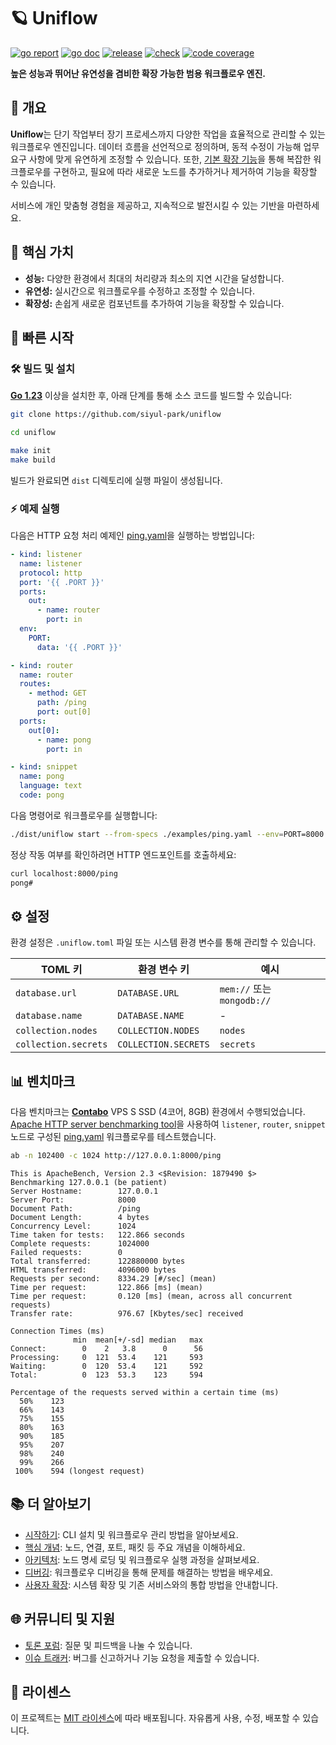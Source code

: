 # 🪐 Uniflow

[![go report][go_report_img]][go_report_url]
[![go doc][go_doc_img]][go_doc_url]
[![release][repo_releases_img]][repo_releases_url]
[![check][repo_check_img]][repo_check_url]
[![code coverage][go_code_coverage_img]][go_code_coverage_url]

**높은 성능과 뛰어난 유연성을 겸비한 확장 가능한 범용 워크플로우 엔진.**

## 📝 개요

**Uniflow**는 단기 작업부터 장기 프로세스까지 다양한 작업을 효율적으로 관리할 수 있는 워크플로우 엔진입니다. 데이터 흐름을 선언적으로 정의하며, 동적 수정이 가능해 업무 요구 사항에 맞게 유연하게 조정할 수 있습니다. 또한, [기본 확장 기능](./ext/README_kr.md)을 통해 복잡한 워크플로우를 구현하고, 필요에 따라 새로운 노드를 추가하거나 제거하여 기능을 확장할 수 있습니다.

서비스에 개인 맞춤형 경험을 제공하고, 지속적으로 발전시킬 수 있는 기반을 마련하세요.

## 🎯 핵심 가치

- **성능:** 다양한 환경에서 최대의 처리량과 최소의 지연 시간을 달성합니다.
- **유연성:** 실시간으로 워크플로우를 수정하고 조정할 수 있습니다.
- **확장성:** 손쉽게 새로운 컴포넌트를 추가하여 기능을 확장할 수 있습니다.

## 🚀 빠른 시작

### 🛠️ 빌드 및 설치

**[Go 1.23](https://go.dev/doc/install)** 이상을 설치한 후, 아래 단계를 통해 소스 코드를 빌드할 수 있습니다:

```sh
git clone https://github.com/siyul-park/uniflow

cd uniflow

make init
make build
```

빌드가 완료되면 `dist` 디렉토리에 실행 파일이 생성됩니다.

### ⚡ 예제 실행

다음은 HTTP 요청 처리 예제인 [ping.yaml](./examples/ping.yaml)을 실행하는 방법입니다:

```yaml
- kind: listener
  name: listener
  protocol: http
  port: '{{ .PORT }}'
  ports:
    out:
      - name: router
        port: in
  env:
    PORT:
      data: '{{ .PORT }}'

- kind: router
  name: router
  routes:
    - method: GET
      path: /ping
      port: out[0]
  ports:
    out[0]:
      - name: pong
        port: in

- kind: snippet
  name: pong
  language: text
  code: pong
```

다음 명령어로 워크플로우를 실행합니다:

```sh
./dist/uniflow start --from-specs ./examples/ping.yaml --env=PORT=8000
```

정상 작동 여부를 확인하려면 HTTP 엔드포인트를 호출하세요:

```sh
curl localhost:8000/ping
pong#
```

## ⚙️ 설정

환경 설정은 `.uniflow.toml` 파일 또는 시스템 환경 변수를 통해 관리할 수 있습니다.

| TOML 키              | 환경 변수 키            | 예시                       |
|----------------------|--------------------------|---------------------------|
| `database.url`       | `DATABASE.URL`           | `mem://` 또는 `mongodb://` |
| `database.name`      | `DATABASE.NAME`          | -                         |
| `collection.nodes`   | `COLLECTION.NODES`       | `nodes`                   |
| `collection.secrets` | `COLLECTION.SECRETS`     | `secrets`                 |

## 📊 벤치마크

다음 벤치마크는 **[Contabo](https://contabo.com/)** VPS S SSD (4코어, 8GB) 환경에서 수행되었습니다. [Apache HTTP server benchmarking tool](https://httpd.apache.org/docs/2.4/programs/ab.html)을 사용하여 `listener`, `router`, `snippet` 노드로 구성된 [ping.yaml](./examples/ping.yaml) 워크플로우를 테스트했습니다.

```sh
ab -n 102400 -c 1024 http://127.0.0.1:8000/ping
```

```
This is ApacheBench, Version 2.3 <$Revision: 1879490 $>
Benchmarking 127.0.0.1 (be patient)
Server Hostname:        127.0.0.1
Server Port:            8000
Document Path:          /ping
Document Length:        4 bytes
Concurrency Level:      1024
Time taken for tests:   122.866 seconds
Complete requests:      1024000
Failed requests:        0
Total transferred:      122880000 bytes
HTML transferred:       4096000 bytes
Requests per second:    8334.29 [#/sec] (mean)
Time per request:       122.866 [ms] (mean)
Time per request:       0.120 [ms] (mean, across all concurrent requests)
Transfer rate:          976.67 [Kbytes/sec] received

Connection Times (ms)
              min  mean[+/-sd] median   max
Connect:        0    2   3.8      0      56
Processing:     0  121  53.4    121     593
Waiting:        0  120  53.4    121     592
Total:          0  123  53.3    123     594

Percentage of the requests served within a certain time (ms)
  50%    123
  66%    143
  75%    155
  80%    163
  90%    185
  95%    207
  98%    240
  99%    266
 100%    594 (longest request)
```

## 📚 더 알아보기

- [시작하기](./docs/getting_started_kr.md): CLI 설치 및 워크플로우 관리 방법을 알아보세요.
- [핵심 개념](./docs/key_concepts_kr.md): 노드, 연결, 포트, 패킷 등 주요 개념을 이해하세요.
- [아키텍처](./docs/architecture_kr.md): 노드 명세 로딩 및 워크플로우 실행 과정을 살펴보세요.
- [디버깅](./docs/debugging_kr.md): 워크플로우 디버깅을 통해 문제를 해결하는 방법을 배우세요.
- [사용자 확장](./docs/user_extensions_kr.md): 시스템 확장 및 기존 서비스와의 통합 방법을 안내합니다.

## 🌐 커뮤니티 및 지원

- [토론 포럼](https://github.com/siyul-park/uniflow/discussions): 질문 및 피드백을 나눌 수 있습니다.
- [이슈 트래커](https://github.com/siyul-park/uniflow/issues): 버그를 신고하거나 기능 요청을 제출할 수 있습니다.

## 📜 라이센스

이 프로젝트는 [MIT 라이센스](./LICENSE)에 따라 배포됩니다. 자유롭게 사용, 수정, 배포할 수 있습니다.

<!-- Go -->

[go_download_url]: https://golang.org/dl/
[go_version_img]: https://img.shields.io/badge/Go-1.21+-00ADD8?style=for-the-badge&logo=go
[go_code_coverage_img]: https://codecov.io/gh/siyul-park/uniflow/graph/badge.svg?token=quEl9AbBcW
[go_code_coverage_url]: https://codecov.io/gh/siyul-park/uniflow
[go_report_img]: https://goreportcard.com/badge/github.com/siyul-park/uniflow
[go_report_url]: https://goreportcard.com/report/github.com/siyul-park/uniflow
[go_doc_img]: https://godoc.org/github.com/siyul-park/uniflow?status.svg
[go_doc_url]: https://godoc.org/github.com/siyul-park/uniflow

<!-- Repository -->

[repo_url]: https://github.com/siyul-park/uniflow
[repo_issues_url]: https://github.com/siyul-park/uniflow/issues
[repo_pull_request_url]: https://github.com/siyul-park/uniflow/pulls
[repo_discussions_url]: https://github.com/siyul-park/uniflow/discussions
[repo_releases_img]: https://img.shields.io/github/release/siyul-park/uniflow.svg
[repo_releases_url]: https://github.com/siyul-park/uniflow/releases
[repo_wiki_url]: https://github.com/siyul-park/uniflow/wiki
[repo_wiki_img]: https://img.shields.io/badge/docs-wiki_page-blue?style=for-the-badge&logo=none
[repo_wiki_faq_url]: https://github.com/siyul-park/uniflow/wiki/FAQ
[repo_check_img]: https://github.com/siyul-park/uniflow/actions/workflows/check.yml/badge.svg
[repo_check_url]: https://github.com/siyul-park/uniflow/actions/workflows/check.yml
